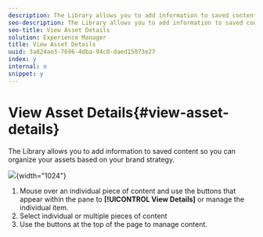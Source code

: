 ```yaml
---
description: The Library allows you to add information to saved content so you can organize your assets based on your brand strategy.
seo-description: The Library allows you to add information to saved content so you can organize your assets based on your brand strategy.
seo-title: View Asset Details
solution: Experience Manager
title: View Asset Details
uuid: 3a824ae3-7696-4dba-94c0-daed15073e27
index: y
internal: n
snippet: y
---
```


# View Asset Details{#view-asset-details}

The Library allows you to add information to saved content so you can organize your assets based on your brand strategy.

 ![](assets/LibraryMultiSelect-1024x560.png){width="1024"}

1. Mouse over an individual piece of content and use the buttons that appear within the pane to **[!UICONTROL View Details]** or manage the individual item.
1. Select individual or multiple pieces of content
1. Use the buttons at the top of the page to manage content.
